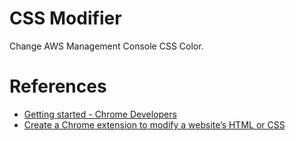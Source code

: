 # CSS Modifier

Change AWS Management Console CSS Color.

# References

- [Getting started \- Chrome Developers](https://developer.chrome.com/docs/extensions/mv3/getstarted/)
- [Create a Chrome extension to modify a website’s HTML or CSS](https://www.lateral.io/resources-blog/create-chrome-extension-modify-websites-html-css)
